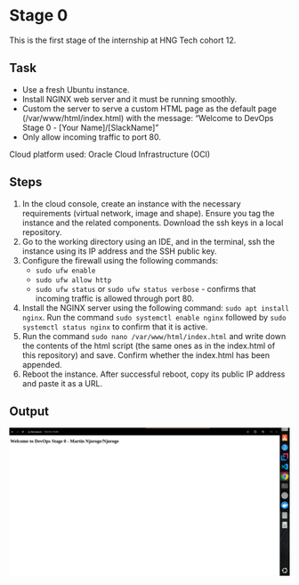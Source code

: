 # Stage 0
This is the first stage of the internship at HNG Tech cohort 12.
## Task
- Use a fresh Ubuntu instance.
- Install NGINX web server and it must be running smoothly.
- Custom the server to serve a custom HTML page as the default page (/var/www/html/index.html) with the message:
    “Welcome to DevOps Stage 0 - [Your Name]/[SlackName]”
- Only allow incoming traffic to port 80.

Cloud platform used: Oracle Cloud Infrastructure (OCI)
## Steps
1. In the cloud console, create an instance with the necessary requirements (virtual network, image and shape). Ensure you tag the instance and the related components. Download the ssh keys in a local repository.
2. Go to the working directory using an IDE, and in the terminal, ssh the instance using its IP address and the SSH public key.
3. Configure the firewall using the following commands:
    - `sudo ufw enable`
    - `sudo ufw allow http`
    - `sudo ufw status` or `sudo ufw status verbose` - confirms that incoming traffic is allowed through port 80.
4. Install the NGINX server using the following command: `sudo apt install nginx`. Run the command `sudo systemctl enable nginx` followed by `sudo systemctl status nginx` to confirm that it is active.
5. Run the command `sudo nano /var/www/html/index.html` and write down the contents of the html script (the same ones as in the index.html of this repository) and save. Confirm whether the index.html has been appended.
6. Reboot the instance. After successful reboot, copy its public IP address and paste it as a URL.

## Output
![Stage 0 Output](../Stage-0/Screenshot%20from%202025-01-30%2013-59-29.png)